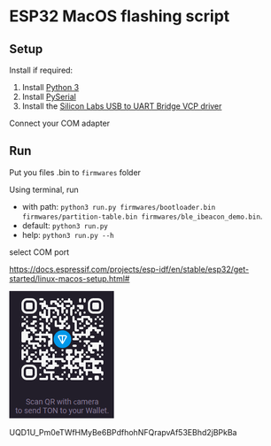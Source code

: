 # ESP32 MacOS flashing script

## Setup

Install if required:
1. Install [Python 3](https://www.python.org)
2. Install [PySerial](https://pythonhosted.org/pyserial/pyserial.html#installation)
3. Install the [Silicon Labs USB to UART Bridge VCP driver](https://www.silabs.com/developers/usb-to-uart-bridge-vcp-drivers)

Connect your COM adapter

## Run
Put you files .bin to `firmwares` folder

Using terminal, run 

- with path: `python3 run.py firmwares/bootloader.bin firmwares/partition-table.bin firmwares/ble_ibeacon_demo.bin`.
- default: `python3 run.py`
- help: `python3 run.py --h`

select COM port





https://docs.espressif.com/projects/esp-idf/en/stable/esp32/get-started/linux-macos-setup.html#


![alt text](TON.png)

UQD1U_Pm0eTWfHMyBe6BPdfhohNFQrapvAf53EBhd2jBPkBa

